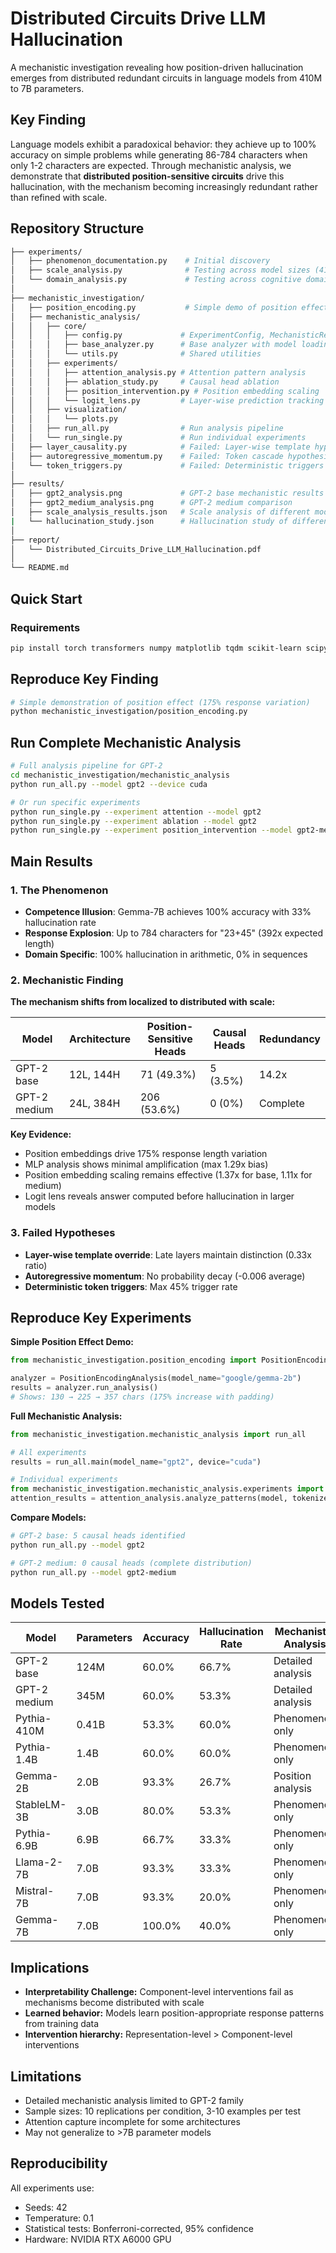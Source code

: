 # Distributed Circuits Drive LLM Hallucination

A mechanistic investigation revealing how position-driven hallucination emerges from distributed redundant circuits in language models from 410M to 7B parameters.

## Key Finding

Language models exhibit a paradoxical behavior: they achieve up to 100% accuracy on simple problems while generating 86-784 characters when only 1-2 characters are expected. Through mechanistic analysis, we demonstrate that **distributed position-sensitive circuits** drive this hallucination, with the mechanism becoming increasingly redundant rather than refined with scale.

## Repository Structure

```bash
├── experiments/
│   ├── phenomenon_documentation.py    # Initial discovery
│   ├── scale_analysis.py              # Testing across model sizes (410M-7B)
│   └── domain_analysis.py             # Testing across cognitive domains
│
├── mechanistic_investigation/
│   ├── position_encoding.py           # Simple demo of position effect (175% variation)
│   ├── mechanistic_analysis/          
│   │   ├── core/
│   │   │   ├── config.py             # ExperimentConfig, MechanisticResult
│   │   │   ├── base_analyzer.py      # Base analyzer with model loading
│   │   │   └── utils.py              # Shared utilities
│   │   ├── experiments/
│   │   │   ├── attention_analysis.py # Attention pattern analysis
│   │   │   ├── ablation_study.py     # Causal head ablation
│   │   │   ├── position_intervention.py # Position embedding scaling
│   │   │   └── logit_lens.py         # Layer-wise prediction tracking
│   │   ├── visualization/
│   │   │   └── plots.py              
│   │   ├── run_all.py                # Run analysis pipeline
│   │   └── run_single.py             # Run individual experiments
│   ├── layer_causality.py            # Failed: Layer-wise template hypothesis
│   ├── autoregressive_momentum.py    # Failed: Token cascade hypothesis
│   └── token_triggers.py             # Failed: Deterministic triggers
│
├── results/
│   ├── gpt2_analysis.png             # GPT-2 base mechanistic results
│   ├── gpt2_medium_analysis.png      # GPT-2 medium comparison
│   ├── scale_analysis_results.json   # Scale analysis of different models
|   └── hallucination_study.json      # Hallucination study of different models
│
├── report/
│   └── Distributed_Circuits_Drive_LLM_Hallucination.pdf
│
└── README.md
```

## Quick Start

### Requirements

```bash
pip install torch transformers numpy matplotlib tqdm scikit-learn scipy seaborn
```

## Reproduce Key Finding

```bash
# Simple demonstration of position effect (175% response variation)
python mechanistic_investigation/position_encoding.py
```

## Run Complete Mechanistic Analysis

```bash
# Full analysis pipeline for GPT-2
cd mechanistic_investigation/mechanistic_analysis
python run_all.py --model gpt2 --device cuda

# Or run specific experiments
python run_single.py --experiment attention --model gpt2
python run_single.py --experiment ablation --model gpt2
python run_single.py --experiment position_intervention --model gpt2-medium
```

## Main Results

### 1. The Phenomenon

- **Competence Illusion**: Gemma-7B achieves 100% accuracy with 33% hallucination rate
- **Response Explosion**: Up to 784 characters for "23+45" (392x expected length)
- **Domain Specific**: 100% hallucination in arithmetic, 0% in sequences

### 2. Mechanistic Finding

**The mechanism shifts from localized to distributed with scale:**

| Model | Architecture | Position-Sensitive Heads | Causal Heads | Redundancy |
|-------|--------------|--------------------------|--------------|------------|
| GPT-2 base | 12L, 144H | 71 (49.3%) | 5 (3.5%) | 14.2x |
| GPT-2 medium | 24L, 384H | 206 (53.6%) | 0 (0%) | Complete |

**Key Evidence:**

- Position embeddings drive 175% response length variation
- MLP analysis shows minimal amplification (max 1.29x bias)
- Position embedding scaling remains effective (1.37x for base, 1.11x for medium)
- Logit lens reveals answer computed before hallucination in larger models

### 3. Failed Hypotheses

- **Layer-wise template override**: Late layers maintain distinction (0.33x ratio)
- **Autoregressive momentum**: No probability decay (-0.006 average)
- **Deterministic token triggers**: Max 45% trigger rate

## Reproduce Key Experiments

**Simple Position Effect Demo:**

```python
from mechanistic_investigation.position_encoding import PositionEncodingAnalysis

analyzer = PositionEncodingAnalysis(model_name="google/gemma-2b")
results = analyzer.run_analysis()
# Shows: 130 → 225 → 357 chars (175% increase with padding)
```

**Full Mechanistic Analysis:**

```python
from mechanistic_investigation.mechanistic_analysis import run_all

# All experiments
results = run_all.main(model_name="gpt2", device="cuda")

# Individual experiments
from mechanistic_investigation.mechanistic_analysis.experiments import attention_analysis
attention_results = attention_analysis.analyze_patterns(model, tokenizer)
```

**Compare Models:**

```bash
# GPT-2 base: 5 causal heads identified
python run_all.py --model gpt2

# GPT-2 medium: 0 causal heads (complete distribution)
python run_all.py --model gpt2-medium
```

## Models Tested

| Model | Parameters | Accuracy | Hallucination Rate | Mechanistic Analysis |
|-------|------------|----------|--------------------|----------------------|
| GPT-2 base | 124M | 60.0% | 66.7% | Detailed analysis|
| GPT-2 medium | 345M | 60.0% | 53.3% | Detailed analysis |
| Pythia-410M | 0.41B | 53.3% | 60.0% | Phenomenon only |
| Pythia-1.4B | 1.4B | 60.0% | 60.0% | Phenomenon only |
| Gemma-2B | 2.0B | 93.3% | 26.7% | Position analysis |
| StableLM-3B | 3.0B | 80.0% | 53.3% | Phenomenon only |
| Pythia-6.9B | 6.9B | 66.7% | 33.3% | Phenomenon only |
| Llama-2-7B | 7.0B | 93.3% | 33.3% | Phenomenon only |
| Mistral-7B | 7.0B | 93.3% | 20.0% | Phenomenon only |
| Gemma-7B | 7.0B | 100.0% | 40.0% | Phenomenon only |

## Implications

- **Interpretability Challenge:** Component-level interventions fail as mechanisms become distributed with scale
- **Learned behavior:** Models learn position-appropriate response patterns from training data
- **Intervention hierarchy:** Representation-level > Component-level interventions

## Limitations

- Detailed mechanistic analysis limited to GPT-2 family
- Sample sizes: 10 replications per condition, 3-10 examples per test
- Attention capture incomplete for some architectures
- May not generalize to >7B parameter models

## Reproducibility

All experiments use:

- Seeds: 42
- Temperature: 0.1
- Statistical tests: Bonferroni-corrected, 95% confidence
- Hardware: NVIDIA RTX A6000 GPU

